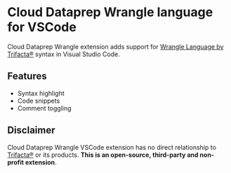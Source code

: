 # Cloud Dataprep Wrangle language for VSCode    

Cloud Dataprep Wrangle extension adds support for [Wrangle Language by Trifacta®](https://docs.trifacta.com/display/SS/Wrangle+Language#WrangleLanguage-Syntax) syntax in Visual Studio Code.

## Features

- Syntax highlight
- Code snippets
- Comment toggling


## Disclaimer

Cloud Dataprep Wrangle VSCode extension has no direct relationship to [Trifacta®](https://www.trifacta.com/) 
or its products. **This is an open-source, third-party and non-profit extension**.